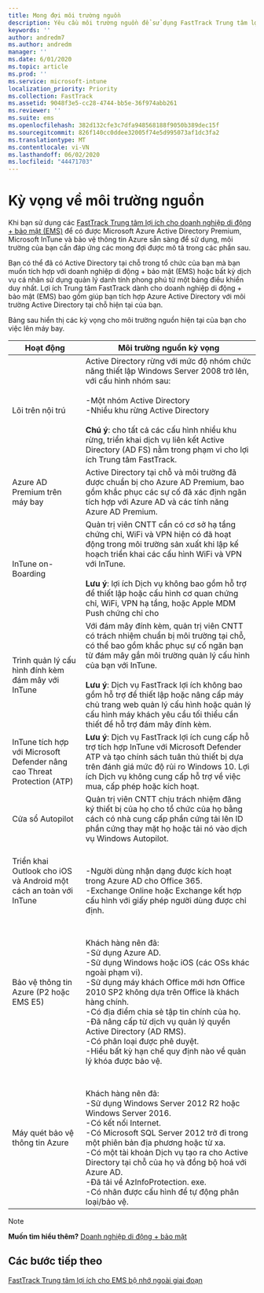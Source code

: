 ```yaml
---
title: Mong đợi môi trường nguồn
description: Yêu cầu môi trường nguồn để sử dụng FastTrack Trung tâm lợi ích cho EMS
keywords: ''
author: andredm7
ms.author: andredm
manager: ''
ms.date: 6/01/2020
ms.topic: article
ms.prod: ''
ms.service: microsoft-intune
localization_priority: Priority
ms.collection: FastTrack
ms.assetid: 9048f3e5-cc28-4744-bb5e-36f974abb261
ms.reviewer: ''
ms.suite: ems
ms.openlocfilehash: 382d132cfe3c7dfa948568188f9050b389dec15f
ms.sourcegitcommit: 826f140cc0ddee32005f74e5d995073af1dc3fa2
ms.translationtype: MT
ms.contentlocale: vi-VN
ms.lasthandoff: 06/02/2020
ms.locfileid: "44471703"
---
```

# <a name="source-environment-expectations"></a>Kỳ vọng về môi trường nguồn

Khi bạn sử dụng các [FastTrack Trung tâm lợi ích cho doanh nghiệp di động + bảo mật (EMS)](EMS-fasttrack-benefit-for-EMS.md) để có được Microsoft Azure Active Directory Premium, Microsoft InTune và bảo vệ thông tin Azure sẵn sàng để sử dụng, môi trường của bạn cần đáp ứng các mong đợi được mô tả trong các phần sau.

Bạn có thể đã có Active Directory tại chỗ trong tổ chức của bạn mà bạn muốn tích hợp với doanh nghiệp di động + bảo mật (EMS) hoặc bất kỳ dịch vụ cá nhân sử dụng quản lý danh tính phong phú từ một bảng điều khiển duy nhất. Lợi ích Trung tâm FastTrack dành cho doanh nghiệp di động + bảo mật (EMS) bao gồm giúp bạn tích hợp Azure Active Directory với môi trường Active Directory tại chỗ hiện tại của bạn.

Bảng sau hiển thị các kỳ vọng cho môi trường nguồn hiện tại của bạn cho việc lên máy bay.

|Hoạt động|Môi trường nguồn kỳ vọng|
|------------|----------------------------------|
|Lõi trên nội trú|Active Directory rừng với mức độ nhóm chức năng thiết lập Windows Server 2008 trở lên, với cấu hình nhóm sau:<br /><br />-Một nhóm Active Directory<br />-Nhiều khu rừng Active Directory </br></br>**Chú ý**: cho tất cả các cấu hình nhiều khu rừng, triển khai dịch vụ liên kết Active Directory (AD FS) nằm trong phạm vi cho lợi ích Trung tâm FastTrack.|
|Azure AD Premium trên máy bay|Active Directory tại chỗ và môi trường đã được chuẩn bị cho Azure AD Premium, bao gồm khắc phục các sự cố đã xác định ngăn tích hợp với Azure AD và các tính năng Azure AD Premium.|
|InTune on-Boarding| Quản trị viên CNTT cần có cơ sở hạ tầng chứng chỉ, WiFi và VPN hiện có đã hoạt động trong môi trường sản xuất khi lập kế hoạch triển khai các cấu hình WiFi và VPN với InTune.<br /><br /> **Lưu ý**: lợi ích Dịch vụ không bao gồm hỗ trợ để thiết lập hoặc cấu hình cơ quan chứng chỉ, WiFi, VPN hạ tầng, hoặc Apple MDM Push chứng chỉ cho  |
|Trình quản lý cấu hình đính kèm đám mây với InTune|Với đám mây đính kèm, quản trị viên CNTT có trách nhiệm chuẩn bị môi trường tại chỗ, có thể bao gồm khắc phục sự cố ngăn bạn từ đám mây gắn môi trường quản lý cấu hình của bạn với InTune.<br /><br />**Lưu ý**: Dịch vụ FastTrack lợi ích không bao gồm hỗ trợ để thiết lập hoặc nâng cấp máy chủ trang web quản lý cấu hình hoặc quản lý cấu hình máy khách yêu cầu tối thiểu cần thiết để hỗ trợ đám mây đính kèm. |
|InTune tích hợp với Microsoft Defender nâng cao Threat Protection (ATP)|**Lưu ý**: Dịch vụ FastTrack lợi ích cung cấp hỗ trợ tích hợp InTune với Microsoft Defender ATP và tạo chính sách tuân thủ thiết bị dựa trên đánh giá mức độ rủi ro Windows 10. Lợi ích Dịch vụ không cung cấp hỗ trợ về việc mua, cấp phép hoặc kích hoạt. |
|Cửa sổ Autopilot|Quản trị viên CNTT chịu trách nhiệm đăng ký thiết bị của họ cho tổ chức của họ bằng cách có nhà cung cấp phần cứng tải lên ID phần cứng thay mặt họ hoặc tải nó vào dịch vụ Windows Autopilot. |
|Triển khai Outlook cho iOS và Android một cách an toàn với InTune|<br /><br />-Người dùng nhận dạng được kích hoạt trong Azure AD cho Office 365.<br />-Exchange Online hoặc Exchange kết hợp cấu hình với giấy phép người dùng được chỉ định.<br />|
|Bảo vệ thông tin Azure (P2 hoặc EMS E5)|<br /><br />Khách hàng nên đã: <br /> -Sử dụng Azure AD.<br />-Sử dụng Windows hoặc iOS (các OSs khác ngoài phạm vi).<br /> -Sử dụng máy khách Office mới hơn Office 2010 SP2 không dựa trên Office là khách hàng chính. <br /> -Có địa điểm chia sẻ tập tin chính của họ.  <br /> -Đã nâng cấp từ dịch vụ quản lý quyền Active Directory (AD RMS). <br /> -Có phân loại được phê duyệt. <br /> -Hiểu bất kỳ hạn chế quy định nào về quản lý khóa được bảo vệ. <br />|
|Máy quét bảo vệ thông tin Azure|<br /><br /> Khách hàng nên đã: <br /> -Sử dụng Windows Server 2012 R2 hoặc Windows Server 2016.<br /> -Có kết nối Internet. <br /> -Có Microsoft SQL Server 2012 trở đi trong một phiên bản địa phương hoặc từ xa.  <br /> -Có một tài khoản Dịch vụ tạo ra cho Active Directory tại chỗ của họ và đồng bộ hoá với Azure AD.  <br /> -Đã tải về AzInfoProtection. exe. <br /> -Có nhãn được cấu hình để tự động phân loại/bảo vệ.<br />|

> [!NOTE]
> **Muốn tìm hiểu thêm?** 
>  [Doanh nghiệp di động + bảo mật](https://www.microsoft.com/cloud-platform/enterprise-mobility)

## <a name="next-steps"></a>Các bước tiếp theo

[FastTrack Trung tâm lợi ích cho EMS bộ nhớ ngoài giai đoạn](EMS-onboarding-phases.md)

